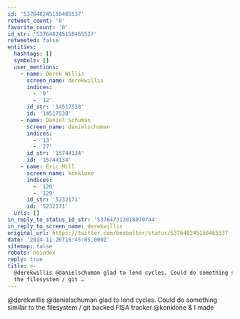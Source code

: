 ```yaml
---
id: '537648245158465537'
retweet_count: '0'
favorite_count: '0'
id_str: '537648245158465537'
retweeted: false
entities:
  hashtags: []
  symbols: []
  user_mentions:
    - name: Derek Willis
      screen_name: derekwillis
      indices:
        - '0'
        - '12'
      id_str: '14517538'
      id: '14517538'
    - name: Daniel Schuman
      screen_name: danielschuman
      indices:
        - '13'
        - '27'
      id_str: '15744134'
      id: '15744134'
    - name: Eric Mill
      screen_name: konklone
      indices:
        - '120'
        - '129'
      id_str: '5232171'
      id: '5232171'
  urls: []
in_reply_to_status_id_str: '537647312018079744'
in_reply_to_screen_name: derekwillis
original_url: https://twitter.com/benbalter/status/537648245158465537
date: '2014-11-26T16:45:05.000Z'
sitemap: false
robots: noindex
reply: true
title: >-
  @derekwillis @danielschuman glad to lend cycles. Could do something similar to
  the filesystem / git …
---
```


@derekwillis @danielschuman glad to lend cycles. Could do something similar to the filesystem / git backed FISA tracker @konklone &amp; I made